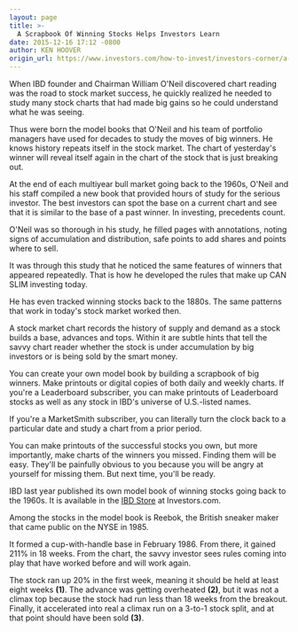 ```yaml
---
layout: page
title: >-
  A Scrapbook Of Winning Stocks Helps Investors Learn
date: 2015-12-16 17:12 -0800
author: KEN HOOVER
origin_url: https://www.investors.com/how-to-invest/investors-corner/a-scrapbook-of-winning-stocks/
---
```


When IBD founder and Chairman William O'Neil discovered chart reading was the road to stock market success, he quickly realized he needed to study many stock charts that had made big gains so he could understand what he was seeing.

Thus were born the model books that O'Neil and his team of portfolio managers have used for decades to study the moves of big winners. He knows history repeats itself in the stock market. The chart of yesterday's winner will reveal itself again in the chart of the stock that is just breaking out.

At the end of each multiyear bull market going back to the 1960s, O'Neil and his staff compiled a new book that provided hours of study for the serious investor. The best investors can spot the base on a current chart and see that it is similar to the base of a past winner. In investing, precedents count.

O'Neil was so thorough in his study, he filled pages with annotations, noting signs of accumulation and distribution, safe points to add shares and points where to sell.

It was through this study that he noticed the same features of winners that appeared repeatedly. That is how he developed the rules that make up CAN SLIM investing today.

He has even tracked winning stocks back to the 1880s. The same patterns that work in today's stock market worked then.

A stock market chart records the history of supply and demand as a stock builds a base, advances and tops. Within it are subtle hints that tell the savvy chart reader whether the stock is under accumulation by big investors or is being sold by the smart money.

You can create your own model book by building a scrapbook of big winners. Make printouts or digital copies of both daily and weekly charts. If you're a Leaderboard subscriber, you can make printouts of Leaderboard stocks as well as any stock in IBD's universe of U.S.-listed names.

If you're a MarketSmith subscriber, you can literally turn the clock back to a particular date and study a chart from a prior period.

You can make printouts of the successful stocks you own, but more importantly, make charts of the winners you missed. Finding them will be easy. They'll be painfully obvious to you because you will be angry at yourself for missing them. But next time, you'll be ready.

IBD last year published its own model book of winning stocks going back to the 1960s. It is available in the [IBD Store](https://www.investors.com/products/ibd-home-study-program/model-stock/?src=APA1BQ8) at Investors.com.

Among the stocks in the model book is Reebok, the British sneaker maker that came public on the NYSE in 1985.

It formed a cup-with-handle base in February 1986. From there, it gained 211% in 18 weeks. From the chart, the savvy investor sees rules coming into play that have worked before and will work again.

The stock ran up 20% in the first week, meaning it should be held at least eight weeks **(1)**. The advance was getting overheated **(2)**, but it was not a climax top because the stock had run less than 18 weeks from the breakout. Finally, it accelerated into real a climax run on a 3-to-1 stock split, and at that point should have been sold **(3)**.
